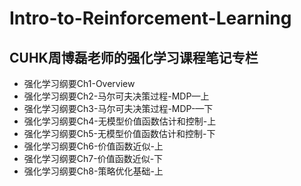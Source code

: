 # Intro-to-Reinforcement-Learning
## CUHK周博磊老师的强化学习课程笔记专栏
 - 强化学习纲要Ch1-Overview
 - 强化学习纲要Ch2-马尔可夫决策过程-MDP—上
 - 强化学习纲要Ch3-马尔可夫决策过程-MDP-—下
 - 强化学习纲要Ch4-无模型价值函数估计和控制-上
 - 强化学习纲要Ch5-无模型价值函数估计和控制-下
 - 强化学习纲要Ch6-价值函数近似-上
 - 强化学习纲要Ch7-价值函数近似-下
 - 强化学习纲要Ch8-策略优化基础-上

